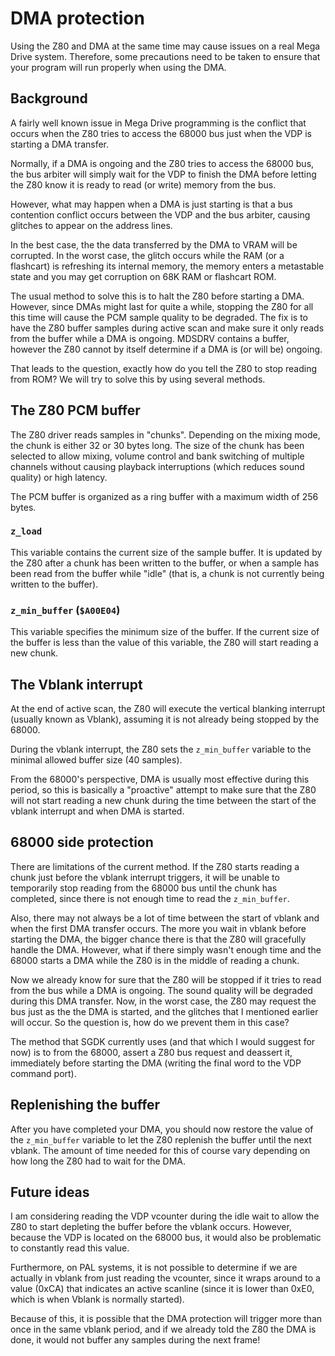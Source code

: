 # DMA protection

Using the Z80 and DMA at the same time may cause issues on a real
Mega Drive system. Therefore, some precautions need to be taken
to ensure that your program will run properly when using the DMA.

## Background

A fairly well known issue in Mega Drive programming is the conflict
that occurs when the Z80 tries to access the 68000 bus just when the
VDP is starting a DMA transfer.

Normally, if a DMA is ongoing and the Z80 tries to access the 68000
bus, the bus arbiter will simply wait for the VDP to finish the DMA
before letting the Z80 know it is ready to read (or write) memory
from the bus.

However, what may happen when a DMA is just starting is that a bus
contention conflict occurs between the VDP and the bus arbiter, causing
glitches to appear on the address lines.

In the best case, the the data transferred by the DMA to VRAM will be
corrupted. In the worst case, the glitch occurs while the RAM (or
a flashcart) is refreshing its internal memory, the memory enters a
metastable state and you may get corruption on 68K RAM or flashcart
ROM.

The usual method to solve this is to halt the Z80 before starting a
DMA. However, since DMAs might last for quite a while, stopping the
Z80 for all this time will cause the PCM sample quality to be
degraded. The fix is to have the Z80 buffer samples during active
scan and make sure it only reads from the buffer while a DMA is
ongoing. MDSDRV contains a buffer, however the Z80 cannot by itself
determine if a DMA is (or will be) ongoing.

That leads to the question, exactly how do you tell the Z80 to stop
reading from ROM? We will try to solve this by using several methods.

## The Z80 PCM buffer

The Z80 driver reads samples in "chunks". Depending on the mixing mode,
the chunk is either 32 or 30 bytes long. The size of the chunk has been
selected to allow mixing, volume control and bank switching of multiple
channels without causing playback interruptions (which reduces sound
quality) or high latency.

The PCM buffer is organized as a ring buffer with a maximum width of
256 bytes.

### `z_load`

This variable contains the current size of the sample buffer. It is
updated by the Z80 after a chunk has been written to the buffer, or
when a sample has been read from the buffer while "idle" (that is, a
chunk is not currently being written to the buffer).

### `z_min_buffer` (`$A00E04`)

This variable specifies the minimum size of the buffer. If the current
size of the buffer is less than the value of this variable, the Z80
will start reading a new chunk.

## The Vblank interrupt

At the end of active scan, the Z80 will execute the vertical blanking
interrupt (usually known as Vblank), assuming it is not already being
stopped by the 68000.

During the vblank interrupt, the Z80 sets the `z_min_buffer` variable
to the minimal allowed buffer size (40 samples).

From the 68000's perspective, DMA is usually most effective during this
period, so this is basically a "proactive" attempt to make sure that
the Z80 will not start reading a new chunk during the time between the
start of the vblank interrupt and when DMA is started.

## 68000 side protection

There are limitations of the current method. If the Z80 starts reading
a chunk just before the vblank interrupt triggers, it will be unable
to temporarily stop reading from the 68000 bus until the chunk has
completed, since there is not enough time to read the `z_min_buffer`.

Also, there may not always be a lot of time between the start of vblank
and when the first DMA transfer occurs. The more you wait in vblank
before starting the DMA, the bigger chance there is that the Z80 will
gracefully handle the DMA. However, what if there simply wasn't enough
time and the 68000 starts a DMA while the Z80 is in the middle of
reading a chunk.

Now we already know for sure that the Z80 will be stopped if it tries
to read from the bus while a DMA is ongoing. The sound quality will be
degraded during this DMA transfer. Now, in the worst case, the Z80 may
request the bus just as the the DMA is started, and the glitches that
I mentioned earlier will occur. So the question is, how do we prevent
them in this case?

The method that SGDK currently uses (and that which I would suggest for
now) is to from the 68000, assert a Z80 bus request and deassert it,
immediately before starting the DMA (writing the final word to the VDP
command port).

## Replenishing the buffer

After you have completed your DMA, you should now restore the value of
the `z_min_buffer` variable to let the Z80 replenish the buffer until
the next vblank. The amount of time needed for this of course vary
depending on how long the Z80 had to wait for the DMA.

## Future ideas

I am considering reading the VDP vcounter during the idle wait to allow
the Z80 to start depleting the buffer before the vblank occurs.
However, because the VDP is located on the 68000 bus, it would also be
problematic to constantly read this value.

Furthermore, on PAL systems, it is not possible to determine if we are
actually in vblank from just reading the vcounter, since it wraps
around to a value (0xCA) that indicates an active scanline (since it is
lower than 0xE0, which is when Vblank is normally started).

Because of this, it is possible that the DMA protection will trigger
more than once in the same vblank period, and if we already told the
Z80 the DMA is done, it would not buffer any samples during the next
frame!

